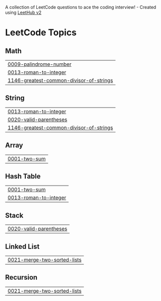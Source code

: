 A collection of LeetCode questions to ace the coding interview! - Created using [LeetHub v2](https://github.com/arunbhardwaj/LeetHub-2.0)
<!---LeetCode Topics Start-->
# LeetCode Topics
## Math
|  |
| ------- |
| [0009-palindrome-number](https://github.com/santhoshi31/mycodes/tree/master/0009-palindrome-number) |
| [0013-roman-to-integer](https://github.com/santhoshi31/mycodes/tree/master/0013-roman-to-integer) |
| [1146-greatest-common-divisor-of-strings](https://github.com/santhoshi31/mycodes/tree/master/1146-greatest-common-divisor-of-strings) |
## String
|  |
| ------- |
| [0013-roman-to-integer](https://github.com/santhoshi31/mycodes/tree/master/0013-roman-to-integer) |
| [0020-valid-parentheses](https://github.com/santhoshi31/mycodes/tree/master/0020-valid-parentheses) |
| [1146-greatest-common-divisor-of-strings](https://github.com/santhoshi31/mycodes/tree/master/1146-greatest-common-divisor-of-strings) |
## Array
|  |
| ------- |
| [0001-two-sum](https://github.com/santhoshi31/mycodes/tree/master/0001-two-sum) |
## Hash Table
|  |
| ------- |
| [0001-two-sum](https://github.com/santhoshi31/mycodes/tree/master/0001-two-sum) |
| [0013-roman-to-integer](https://github.com/santhoshi31/mycodes/tree/master/0013-roman-to-integer) |
## Stack
|  |
| ------- |
| [0020-valid-parentheses](https://github.com/santhoshi31/mycodes/tree/master/0020-valid-parentheses) |
## Linked List
|  |
| ------- |
| [0021-merge-two-sorted-lists](https://github.com/santhoshi31/mycodes/tree/master/0021-merge-two-sorted-lists) |
## Recursion
|  |
| ------- |
| [0021-merge-two-sorted-lists](https://github.com/santhoshi31/mycodes/tree/master/0021-merge-two-sorted-lists) |
<!---LeetCode Topics End-->